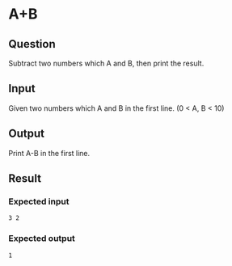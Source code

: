# A+B

## Question

Subtract two numbers which A and B, then print the result.

## Input

Given two numbers which A and B in the first line. (0 < A, B < 10)

## Output

Print A-B in the first line.

## Result

### Expected input

```
3 2
```

### Expected output

```
1
```
